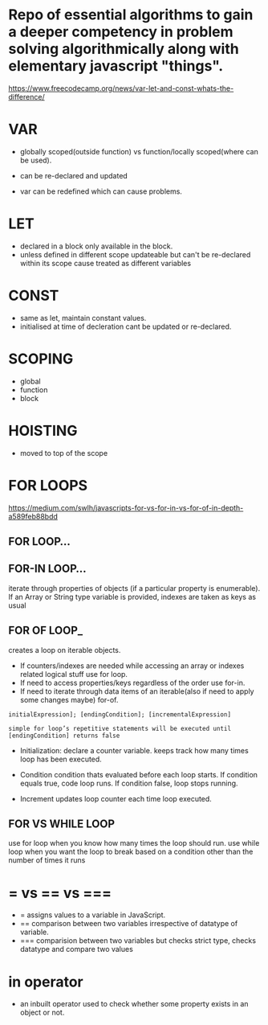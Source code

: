# Repo of essential algorithms to gain a deeper competency in problem solving algorithmically along with elementary javascript "things".


https://www.freecodecamp.org/news/var-let-and-const-whats-the-difference/

# VAR
 * globally scoped(outside function) vs function/locally scoped(where can be used).

 * can be re-declared and updated
 * var can be redefined which can cause problems.

# LET
* declared in a block only available in the block.
* unless defined in different scope updateable but can't be re-declared within its scope cause treated as different variables

# CONST
* same as let, maintain constant values.
* initialised at time of decleration cant be updated or re-declared.

# SCOPING
  * global
  * function 
  * block

# HOISTING
  * moved to top of the scope

# FOR LOOPS
 https://medium.com/swlh/javascripts-for-vs-for-in-vs-for-of-in-depth-a589feb88bdd


## FOR LOOP…

##  FOR-IN LOOP…
iterate through properties of objects (if a particular property is enumerable). If an Array or String type variable is provided, indexes are taken as keys as usual

## FOR OF LOOP_
 creates a loop on iterable objects.

* If counters/indexes are needed while accessing an array or indexes related logical stuff use for loop.
* If need to access properties/keys regardless of the order use for-in.
* If need to iterate through data items of an iterable(also if need to apply some changes maybe) for-of. 

```
initialExpression]; [endingCondition]; [incrementalExpression]

simple for loop’s repetitive statements will be executed until [endingCondition] returns false
```
* Initialization: declare a counter variable. keeps track how many times loop has been executed.

* Condition condition thats evaluated before each loop starts. If condition equals true, code loop runs. If condition false, loop stops running.

* Increment updates loop counter each time loop executed.

## FOR VS WHILE LOOP
use for loop when you know how many times the loop should run. 
use while loop when you want the loop to break based on a condition other than the number of times it runs

# = vs == vs === 

* = assigns values to a variable in JavaScript. 
* == comparison between two variables irrespective of datatype of variable. 
* === comparision between two variables but checks strict type, checks datatype and compare two values

# in operator

* an inbuilt operator used to check whether some property exists in an object or not.
